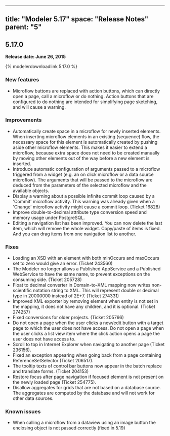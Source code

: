 
---
title: "Modeler 5.17"
space: "Release Notes"
parent: "5"
---

## 5.17.0

**Release date: June 26, 2015**

{% modelerdownloadlink 5.17.0 %}

### New features

*   Microflow buttons are replaced with action buttons, which can directly open a page, call a microflow or do nothing. Action buttons that are configured to do nothing are intended for simplifying page sketching, and will cause a warning.

### Improvements

*   Automatically create space in a microflow for newly inserted elements. When inserting microflow elements in an existing (sequence) flow, the necessary space for this element is automatically created by pushing aside other microflow elements. This makes it easier to extend a microflow, because extra space does not need to be created manually by moving other elements out of the way before a new element is inserted.
*   Introduce automatic configuration of arguments passed to a microflow triggered from a widget (e.g. an on click microflow or a data source microflow). The arguments that will be passed to the microflow are deduced from the parameters of the selected microflow and the available objects.
*   Display a warning about a possible infinite commit loop caused by a 'Commit' microflow activity. This warning was already given when a 'Change' microflow activity might cause a commit loop. (Ticket 16828)
*   Improve double-to-decimal attribute type conversion speed and memory usage under PostgreSQL.
*   Editing a navigation list has been improved. You can now delete the last item, which will remove the whole widget. Copy/paste of items is fixed. And you can drag items from one navigation list to another.

### Fixes

*   Loading an XSD with an element with both minOccurs and maxOccurs set to zero would give an error. (Ticket 243560)
*   The Modeler no longer allows a Published AppService and a Published WebService to have the same name, to prevent exceptions on the consuming side. (Ticket 205728)
*   Float to decimal converter in Domain-to-XML mapping now writes non-scientific notation string to XML. This will represent double or decimal type in 20000000 instead of 2E+7\. (Ticket 274331)
*   Improved XML exporter by removing element when entity is not set in the mapping, it does not have any children, and it is optional. (Ticket 274257)
*   Fixed conversions for older projects. (Ticket 205766)
*   Do not open a page when the user clicks a new/edit button with a target page to which the user does not have access. Do not open a page when the user clicks a list view item where the click action opens a page the user does not have access to.
*   Scroll to top in Internet Explorer when navigating to another page (Ticket 236156).
*   Fixed an exception appearing when going back from a page containing ReferenceSetSelector (Ticket 206517).
*   The tooltip texts of control bar buttons now appear in the batch replace and translate forms. (Ticket 204153)
*   Restore focus after page navigation if focused element is not present on the newly loaded page (Ticket 254775).
*   Disallow aggregates for grids that are not based on a database source. The aggregates are computed by the database and will not work for other data sources.

### Known issues

*   When calling a microflow from a dataview using an image button the enclosing object is not passed correctly (fixed in 5.19)
